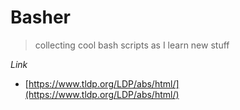 # Basher
>collecting cool bash scripts as I learn new stuff

*Link*
 - [https://www.tldp.org/LDP/abs/html/](https://www.tldp.org/LDP/abs/html/)

